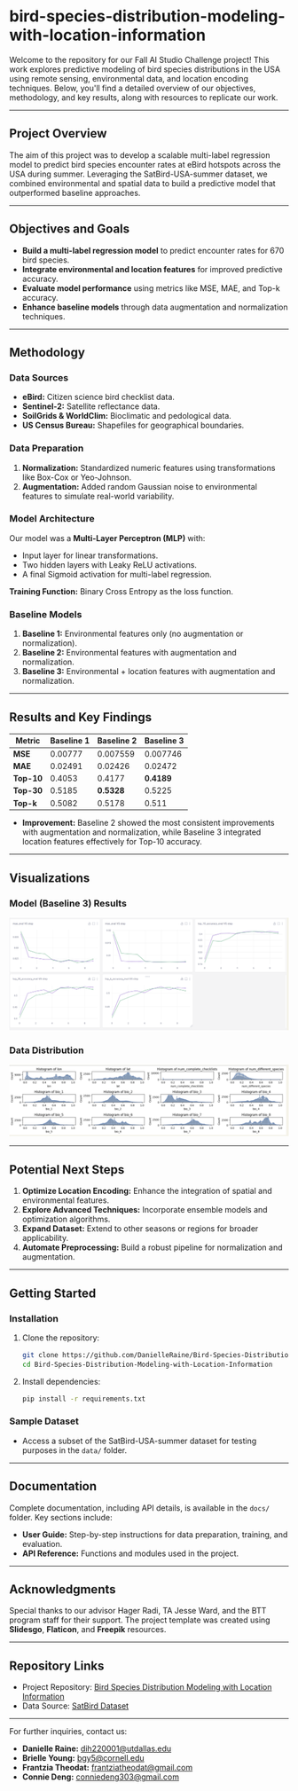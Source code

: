 # bird-species-distribution-modeling-with-location-information

Welcome to the repository for our Fall AI Studio Challenge project! This work explores predictive modeling of bird species distributions in the USA using remote sensing, environmental data, and location encoding techniques. Below, you'll find a detailed overview of our objectives, methodology, and key results, along with resources to replicate our work.

---

## Project Overview
The aim of this project was to develop a scalable multi-label regression model to predict bird species encounter rates at eBird hotspots across the USA during summer. Leveraging the SatBird-USA-summer dataset, we combined environmental and spatial data to build a predictive model that outperformed baseline approaches.

---

## Objectives and Goals
- **Build a multi-label regression model** to predict encounter rates for 670 bird species.
- **Integrate environmental and location features** for improved predictive accuracy.
- **Evaluate model performance** using metrics like MSE, MAE, and Top-k accuracy.
- **Enhance baseline models** through data augmentation and normalization techniques.

---

## Methodology
### Data Sources
- **eBird:** Citizen science bird checklist data.
- **Sentinel-2:** Satellite reflectance data.
- **SoilGrids & WorldClim:** Bioclimatic and pedological data.
- **US Census Bureau:** Shapefiles for geographical boundaries.

### Data Preparation
1. **Normalization:** Standardized numeric features using transformations like Box-Cox or Yeo-Johnson.
2. **Augmentation:** Added random Gaussian noise to environmental features to simulate real-world variability.

### Model Architecture
Our model was a **Multi-Layer Perceptron (MLP)** with:
- Input layer for linear transformations.
- Two hidden layers with Leaky ReLU activations.
- A final Sigmoid activation for multi-label regression.

**Training Function:** Binary Cross Entropy as the loss function.

### Baseline Models
1. **Baseline 1:** Environmental features only (no augmentation or normalization).
2. **Baseline 2:** Environmental features with augmentation and normalization.
3. **Baseline 3:** Environmental + location features with augmentation and normalization.

---

## Results and Key Findings
| Metric           | Baseline 1        | Baseline 2        | Baseline 3        |
|------------------|-------------------|-------------------|-------------------|
| **MSE**          | 0.00777           | 0.007559          | 0.007746          |
| **MAE**          | 0.02491           | 0.02426           | 0.02472           |
| **Top-10**       | 0.4053            | 0.4177            | **0.4189**        |
| **Top-30**       | 0.5185            | **0.5328**        | 0.5225            |
| **Top-k**        | 0.5082            | 0.5178            | 0.511             |

- **Improvement:** Baseline 2 showed the most consistent improvements with augmentation and normalization, while Baseline 3 integrated location features effectively for Top-10 accuracy.

---

## Visualizations
### Model (Baseline 3) Results
![Model Results](model_results.png)

### Data Distribution
![Feature Histograms](feature_histograms.png)

---

## Potential Next Steps
1. **Optimize Location Encoding:** Enhance the integration of spatial and environmental features.
2. **Explore Advanced Techniques:** Incorporate ensemble models and optimization algorithms.
3. **Expand Dataset:** Extend to other seasons or regions for broader applicability.
4. **Automate Preprocessing:** Build a robust pipeline for normalization and augmentation.

---

## Getting Started
### Installation
1. Clone the repository:
   ```bash
   git clone https://github.com/DanielleRaine/Bird-Species-Distribution-Modeling-with-Location-Information.git
   cd Bird-Species-Distribution-Modeling-with-Location-Information
   ```
2. Install dependencies:
   ```bash
   pip install -r requirements.txt
   ```


### Sample Dataset
- Access a subset of the SatBird-USA-summer dataset for testing purposes in the `data/` folder.
---

## Documentation
Complete documentation, including API details, is available in the `docs/` folder. Key sections include:
- **User Guide:** Step-by-step instructions for data preparation, training, and evaluation.
- **API Reference:** Functions and modules used in the project.

---

## Acknowledgments
Special thanks to our advisor Hager Radi, TA Jesse Ward, and the BTT program staff for their support. The project template was created using **Slidesgo**, **Flaticon**, and **Freepik** resources.

---

## Repository Links
- Project Repository: [Bird Species Distribution Modeling with Location Information](https://github.com/brielle-young/bird-species-distribution-modeling-with-location-information)
- Data Source: [SatBird Dataset](https://satbird.github.io)

---

For further inquiries, contact us:
- **Danielle Raine:** dih220001@utdallas.edu
- **Brielle Young:** bgy5@cornell.edu
- **Frantzia Theodat:** frantziatheodat@gmail.com
- **Connie Deng:** conniedeng303@gmail.com


